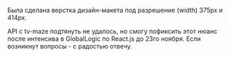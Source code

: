Была сделана верстка дизайн-макета под разрешение (width) 375рх и 414рх. 

API с tv-maze подтянуть не удалось, но смогу пофиксить этот нюанс после интенсива в GlobalLogic по React.js до 23го ноября.  Если возникнут вопросы - с радостью отвечу.
